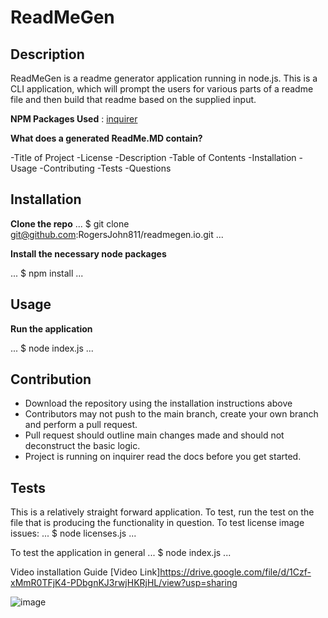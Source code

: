 # ReadMeGen

## Description

ReadMeGen is a readme generator application running in node.js. This is a CLI application, which will prompt the users for various parts of a readme file and then build that readme based on the supplied input.

**NPM Packages Used** : [inquirer](https://www.npmjs.com/package/inquirer)

**What does a generated ReadMe.MD contain?**

-Title of Project
-License
-Description
-Table of Contents
-Installation
-Usage
-Contributing
-Tests
-Questions

## Installation
**Clone the repo**
...
  $ git clone git@github.com:RogersJohn811/readmegen.io.git
...

**Install the necessary node packages**

...
$ npm install
...

## Usage
**Run the application**

...
$ node index.js
...

## Contribution
* Download the repository using the installation instructions above
* Contributors may not push to the main branch, create your own branch and perform a pull request.
* Pull request should outline main changes made and should not deconstruct the basic logic.
* Project is running on inquirer read the docs before you get started.

## Tests
This is a relatively straight forward application. To test, run the test on the file that is producing the functionality in question. To test license image issues:
...
$ node licenses.js
...

To test the application in general
...
$ node index.js
...

Video installation Guide
[Video Link]https://drive.google.com/file/d/1Czf-xMmR0TFjK4-PDbgnKJ3rwjHKRjHL/view?usp=sharing

![image](https://user-images.githubusercontent.com/70672706/99195075-8741c200-2751-11eb-8aca-fe370b7a72e6.png)